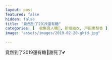 ```yaml
---
layout: post
featured: false
hidden: false
title: "竟然到了2019還有糖"
categories: [  收集真人糖🍬, 新垣結衣, 戸田恵梨香 ]
image: "assets/images/2019-02-20-gktd.jpg"

---
```

竟然到了2019還有糖🍬甜死了💕
